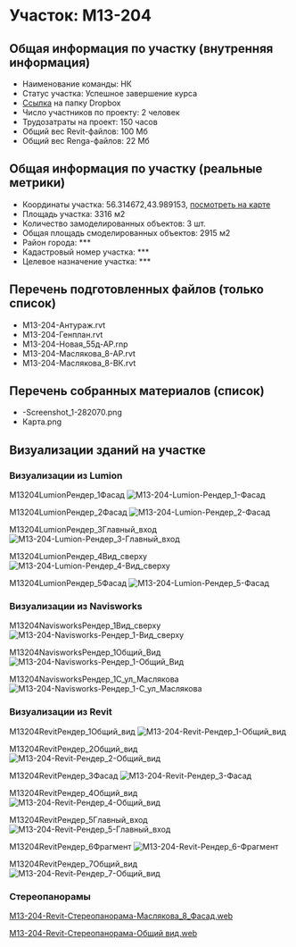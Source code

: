 # Участок: M13-204
## Общая информация по участку (внутренняя информация)
+ Наименование команды: НК
+ Статус участка: Успешное завершение курса
+ [Ссылка](https://www.dropbox.com/sh/wvvgv1nw1iqred9/AACxlcvclOCBP-LMzLa7rK3Ya/M13_204?dl=0) на папку Dropbox
+ Число участников по проекту: 2 человек
+ Трудозатраты на проект: 150 часов
+ Общий вес Revit-файлов: 100 Мб
+ Общий вес Renga-файлов: 22 Мб
## Общая информация по участку (реальные метрики)
+ Координаты участка: 56.314672,43.989153, [посмотреть на карте](yandex.ru/maps/47/nizhny-novgorod/?ll=56.314672%2C43.989153&z=19)
+ Площадь участка: 3316 м2
+ Количество замоделированных объектов: 3 шт.
+ Общая площадь смоделированных объектов: 2915 м2
+ Район города: *** 
+ Кадастровый номер участка: *** 
+ Целевое назначение участка: *** 
## Перечень подготовленных файлов (только список)
+ M13-204-Антураж.rvt
+ M13-204-Генплан.rvt
+ M13-204-Новая_55д-АР.rnp
+ M13-204-​Маслякова_8-АР.rvt
+ M13-204-​Маслякова_8-ВК.rvt
## Перечень собранных материалов (список)
+ -Screenshot_1-282070.png
+ Карта.png
## Визуализации зданий на участке
### Визуализации из Lumion
M13204LumionРендер_1Фасад
![M13-204-Lumion-Рендер_1-Фасад](/Images/M13_204/M13-204-Lumion-Рендер_1-Фасад_Compressed.jpg)

M13204LumionРендер_2Фасад
![M13-204-Lumion-Рендер_2-Фасад](/Images/M13_204/M13-204-Lumion-Рендер_2-Фасад_Compressed.jpg)

M13204LumionРендер_3Главный_вход
![M13-204-Lumion-Рендер_3-Главный_вход](/Images/M13_204/M13-204-Lumion-Рендер_3-Главный_вход_Compressed.jpg)

M13204LumionРендер_4Вид_сверху
![M13-204-Lumion-Рендер_4-Вид_сверху](/Images/M13_204/M13-204-Lumion-Рендер_4-Вид_сверху_Compressed.jpg)

M13204LumionРендер_5Фасад
![M13-204-Lumion-Рендер_5-Фасад](/Images/M13_204/M13-204-Lumion-Рендер_5-Фасад_Compressed.jpg)

### Визуализации из Navisworks
M13204NavisworksРендер_1Вид_сверху
![M13-204-Navisworks-Рендер_1-Вид_сверху](/Images/M13_204/M13-204-Navisworks-Рендер_1-Вид_сверху_Compressed.jpg)

M13204NavisworksРендер_1Общий_Вид
![M13-204-Navisworks-Рендер_1-Общий_Вид](/Images/M13_204/M13-204-Navisworks-Рендер_1-Общий_Вид_Compressed.jpg)

M13204NavisworksРендер_1С_ул_Маслякова
![M13-204-Navisworks-Рендер_1-С_ул_Маслякова](/Images/M13_204/M13-204-Navisworks-Рендер_1-С_ул_Маслякова_Compressed.jpg)

### Визуализации из Revit
M13204RevitРендер_1Общий_вид
![M13-204-Revit-Рендер_1-Общий_вид](/Images/M13_204/M13-204-Revit-Рендер_1-Общий_вид_Compressed.jpg)

M13204RevitРендер_2Общий_вид
![M13-204-Revit-Рендер_2-Общий_вид](/Images/M13_204/M13-204-Revit-Рендер_2-Общий_вид_Compressed.jpg)

M13204RevitРендер_3Фасад
![M13-204-Revit-Рендер_3-Фасад](/Images/M13_204/M13-204-Revit-Рендер_3-Фасад_Compressed.jpg)

M13204RevitРендер_4Общий_вид
![M13-204-Revit-Рендер_4-Общий_вид](/Images/M13_204/M13-204-Revit-Рендер_4-Общий_вид_Compressed.jpg)

M13204RevitРендер_5Главный_вход
![M13-204-Revit-Рендер_5-Главный_вход](/Images/M13_204/M13-204-Revit-Рендер_5-Главный_вход_Compressed.jpg)

M13204RevitРендер_6Фрагмент
![M13-204-Revit-Рендер_6-Фрагмент](/Images/M13_204/M13-204-Revit-Рендер_6-Фрагмент_Compressed.jpg)

M13204RevitРендер_7Общий_вид
![M13-204-Revit-Рендер_7-Общий_вид](/Images/M13_204/M13-204-Revit-Рендер_7-Общий_вид_Compressed.jpg)

### Стереопанорамы
[M13-204-Revit-Стереопанорама-Маслякова_8_Фасад.web](https://d1zjbwmh9kbk11.cloudfront.net/a360-rendering/panorama/pano.html?url=210309/3738/51af9481)

[M13-204-Revit-Стереопанорама-Общий вид.web](https://d1zjbwmh9kbk11.cloudfront.net/a360-rendering/panorama/pano.html?url=210309/7596/7ce76e7b)

